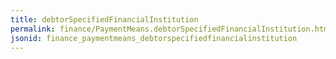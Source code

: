 ```yaml
---
title: debtorSpecifiedFinancialInstitution
permalink: finance/PaymentMeans.debtorSpecifiedFinancialInstitution.html
jsonid: finance_paymentmeans_debtorspecifiedfinancialinstitution
---
```

